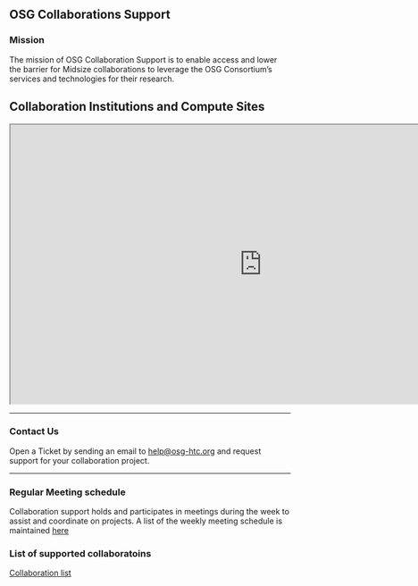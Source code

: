 ## OSG Collaborations Support


### Mission

The mission of OSG Collaboration Support is to enable access and lower the barrier for Midsize collaborations to leverage
the OSG Consortium’s services and technologies for their research. 

## Collaboration Institutions and Compute Sites

<iframe src="https://osg-htc.org/organization/iframe.html" height="500" width="900" allow="fullscreen"></iframe>

***

### Contact Us

Open a Ticket by sending an email to [help@osg-htc.org](mailto:help@osg-htc.org) and request support for your collaboration project.

***

### Regular Meeting schedule

Collaboration support holds and participates in meetings during the week to assist and coordinate on projects. A list of the weekly meeting schedule is maintained [here](misc/meeting-schedule.md)

### List of supported collaboratoins

[Collaboration list](projects/project-list.md)


